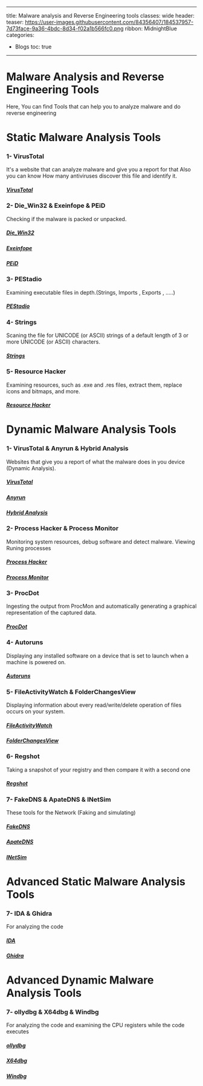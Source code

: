 
---
title: Malware analysis and Reverse Engineering tools
classes: wide
header:
  teaser: https://user-images.githubusercontent.com/84356407/184537957-7d73face-9a36-4bdc-8d34-f02a1b566fc0.png
ribbon: MidnightBlue
categories:
  - Blogs
toc: true
---

# Malware Analysis and Reverse Engineering Tools

Here, You can find Tools that can help you to analyze malware and do reverse engineering 
# Static Malware Analysis Tools
### 1- VirusTotal 
It's a website that can analyze malware and give you a report for that Also you can know How many antiviruses discover this file and identify it.
##### [VirusTotal](https://www.virustotal.com/gui/home/upload)

### 2- Die_Win32  &  Exeinfope  &  PEiD
Checking if the malware is packed or unpacked.
##### [Die_Win32](https://github.com/horsicq/DIE-engine/releases)
##### [Exeinfope](https://exeinfo-pe.ar.uptodown.com/windows)
##### [PEiD](https://softfamous.com/peid/)

### 3- PEStadio
Examining executable files in depth.(Strings, Imports , Exports , .....)
##### [PEStadio](https://pestudio.en.lo4d.com/windows)

### 4- Strings
 Scaning the file for UNICODE (or ASCII) strings of a default length of 3 or more UNICODE (or ASCII) characters.
##### [Strings](https://docs.microsoft.com/en-us/sysinternals/downloads/strings)

### 5- Resource Hacker
Examining resources, such as .exe and .res files, extract them, replace icons and bitmaps, and more.
##### [Resource Hacker](http://www.angusj.com/resourcehacker/#download)

# Dynamic Malware Analysis Tools
### 1- VirusTotal & Anyrun & Hybrid Analysis
Websites that give you a report of what the malware does in you device (Dynamic Analysis).
##### [VirusTotal](https://www.virustotal.com/gui/home/upload)
##### [Anyrun](https://app.any.run/)
##### [Hybrid Analysis](https://www.hybrid-analysis.com/)

### 2- Process Hacker & Process Monitor
 Monitoring system resources, debug software and detect malware. Viewing Runing processes
##### [Process Hacker](https://processhacker.sourceforge.io/)
##### [Process Monitor](https://docs.microsoft.com/en-us/sysinternals/downloads/procmon)

### 3- ProcDot
Ingesting the output from ProcMon and automatically generating a graphical representation of the captured data.
##### [ProcDot](https://www.procdot.com/downloadprocdotbinaries.htm)

### 4- Autoruns
Displaying any installed software on a device that is set to launch when a machine is powered on.
##### [Autoruns](https://docs.microsoft.com/en-us/sysinternals/downloads/autoruns)

### 5- FileActivityWatch & FolderChangesView  
Displaying information about every read/write/delete operation of files occurs on your system.
##### [FileActivityWatch](https://www.nirsoft.net/utils/fileactivitywatch.zip)
##### [FolderChangesView](https://www.nirsoft.net/utils/folderchangesview.zip)

### 6- Regshot
Taking a snapshot of your registry and then compare it with a second one
##### [Regshot](https://sourceforge.net/projects/regshot/)

### 7- FakeDNS & ApateDNS & INetSim 
These tools for the Network (Faking and simulating)
##### [FakeDNS](https://github.com/0xbahaa/fakedns/releases)
##### [ApateDNS](https://fireeye.market/apps/211380)
##### [INetSim](https://www.inetsim.org/downloads.html)

# Advanced Static Malware Analysis Tools
### 7- IDA & Ghidra 
For analyzing the code 
##### [IDA](https://hex-rays.com/ida-free/)
##### [Ghidra](https://github.com/NationalSecurityAgency/ghidra/releases)

# Advanced Dynamic Malware Analysis Tools

### 7- ollydbg & X64dbg & Windbg
For analyzing the code and examining the CPU registers while the code executes
##### [ollydbg](https://www.ollydbg.de/version2.html)
##### [X64dbg](https://github.com/x64dbg/x64dbg/releases)
##### [Windbg](https://docs.microsoft.com/en-us/windows-hardware/drivers/debugger/debugger-download-tools)



 
